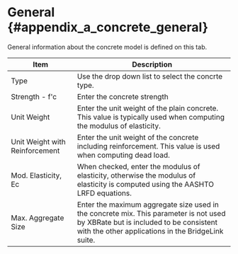 General {#appendix_a_concrete_general}
============
General information about the concrete model is defined on this tab.

Item | Description
-----|-------------
Type | Use the drop down list to select the concrte type.
Strength - f'c | Enter the concrete strength
Unit Weight | Enter the unit weight of the plain concrete. This value is typically used when computing the modulus of elasticity.
Unit Weight with Reinforcement | Enter the unit weight of the concrete including reinforcement. This value is used when computing dead load.
Mod. Elasticity, Ec | When checked, enter the modulus of elasticity, otherwise the modulus of elasticity is computed using the AASHTO LRFD equations.
Max. Aggregate Size | Enter the maximum aggregate size used in the concrete mix. This parameter is not used by XBRate but is included to be consistent with the other applications in the BridgeLink suite.
